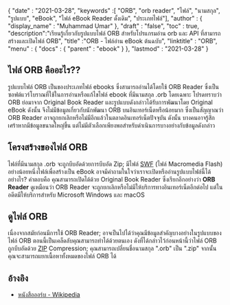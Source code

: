 {
  "date" : "2021-03-28",
  "keywords" :[ "ORB", "orb reader", "ไฟล์", "นามสกุล", "รูปแบบ", "eBook", "ไฟล์ eBook Reader ดั้งเดิม", "ประเภทไฟล์"],
  "author" : {
    "display_name" : "Muhammad Umar"
},
  "draft" : "false",
  "toc" : true,
  "description":"เรียนรู้เกี่ยวกับรูปแบบไฟล์ ORB สำหรับโปรแกรมอ่าน orb และ API ที่สามารถสร้างและเปิดไฟล์ ORB",
  "title" :"ORB - ไฟล์อ่าน eBook ต้นฉบับ",
  "linktitle" : "ORB",
  "menu" : {
    "docs" : {
      "parent" : "ebook"
}
},
  "lastmod" : "2021-03-28"
}

## ไฟล์ ORB คืออะไร?? ##

รูปแบบไฟล์ ORB เป็นของประเภทไฟล์ ebooks ซึ่งสามารถอ่านได้โดยใช้ ORB Reader ซึ่งเป็นซอฟต์แวร์โบราณที่ใช้ในการอ่านหรือแก้ไขไฟล์ ebook ที่มีนามสกุล .orb โดยเฉพาะ โปรดทราบว่า ORB ย่อมาจาก Original Book Reader และรูปแบบดังกล่าวได้รับการพัฒนาโดย Original eBook ดังนั้น จึงไม่มีข้อมูลเกี่ยวกับนักพัฒนา ORB บนอินเทอร์เน็ตหรือน้อยมาก ซึ่งเป็นสัญญาณว่า ORB Reader อาจถูกยกเลิกหรือไม่มีอีกแล้วในตลาดอินเทอร์เน็ตปัจจุบัน ดังนั้น บางคนอาจรู้สึกเศร้าหากมีข้อมูลขนาดใหญ่ขึ้น แต่ไม่มีตัวเลือกเพียงพอสำหรับดำเนินการบางอย่างกับข้อมูลดังกล่าว

## โครงสร้างของไฟล์ ORB ##

ไฟล์ที่มีนามสกุล .orb จะถูกบีบอัดด้วยการบีบอัด Zip; มีไฟล์ [SWF](/th/page-description-language/swf/) (ไฟล์ Macromedia Flash) อย่างน้อยหนึ่งไฟล์เพื่อสร้างเป็น eBook อาจมีคำถามในใจว่าเราจะเปิดหรืออ่านรูปแบบไฟล์นี้ได้อย่างไร? คำตอบคือ คุณสามารถเปิดได้ด้วย Original Book Reader ซึ่งเรียกอีกอย่างว่า **ORB Reader** ดูเหมือนว่า ORB Reader จะถูกยกเลิกหรือไม่มีให้บริการทางอินเทอร์เน็ตอีกต่อไป แต่ในอดีตมีให้บริการสำหรับ Microsoft Windows และ macOS

## ดูไฟล์ ORB ##

เนื่องจากสมัยก่อนมีการใช้ ORB Reader; อาจเป็นไปได้ว่าคุณมีข้อมูลสำคัญบางอย่างในรูปแบบของไฟล์ ORB ตอนนี้เป็นเคล็ดลับคุณสามารถทำได้ด้วยตนเอง ดังที่ได้กล่าวไว้ก่อนหน้านี้ว่าไฟล์ ORB ถูกบีบอัดด้วย [ZIP](/th/compression/zip/) Compression; คุณสามารถเปลี่ยนชื่อนามสกุล ".orb" เป็น ".zip" จากนั้นคุณจะสามารถแยกเนื้อหาทั้งหมดของไฟล์ ORB ได้


## อ้างอิง

* [หนังสือออร์บ - Wikipedia](https://en.wikipedia.org/wiki/Orb_Books)


